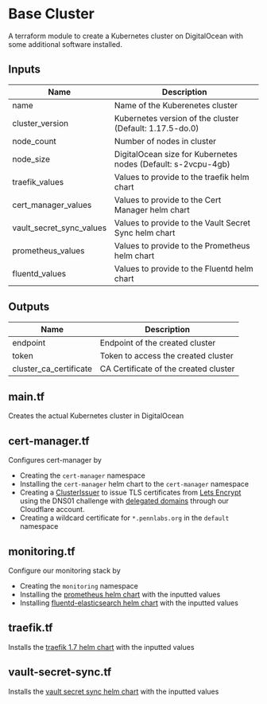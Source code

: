 # Base Cluster

A terraform module to create a Kubernetes cluster on DigitalOcean with some additional software installed.

## Inputs

| Name                     | Description                                                   |
|--------------------------|---------------------------------------------------------------|
| name                     | Name of the Kuberenetes cluster                               |
| cluster_version          | Kubernetes version of the cluster (Default: 1.17.5-do.0)      |
| node_count               | Number of nodes in cluster                                    |
| node_size                | DigitalOcean size for Kubernetes nodes (Default: s-2vcpu-4gb) |
| traefik_values           | Values to provide to the traefik helm chart                   |
| cert_manager_values      | Values to provide to the Cert Manager helm chart              |
| vault_secret_sync_values | Values to provide to the Vault Secret Sync helm chart         |
| prometheus_values        | Values to provide to the Prometheus helm chart                |
| fluentd_values           | Values to provide to the Fluentd helm chart                   |

## Outputs

| Name                   | Description                           |
|------------------------|---------------------------------------|
| endpoint               | Endpoint of the created cluster       |
| token                  | Token to access the created cluster   |
| cluster_ca_certificate | CA Certificate of the created cluster |

## main.tf

Creates the actual Kubernetes cluster in DigitalOcean

## cert-manager.tf

Configures cert-manager by

* Creating the `cert-manager` namespace
* Installing the `cert-manager` helm chart to the `cert-manager` namespace
* Creating a [ClusterIssuer](https://cert-manager.io/docs/concepts/issuer/) to issue TLS certificates from [Lets Encrypt](https://letsencrypt.org/) using the DNS01 challenge with [delegated domains](https://cert-manager.io/docs/configuration/acme/dns01/#delegated-domains-for-dns01) through our Cloudflare account.
* Creating a wildcard certificate for `*.pennlabs.org` in the `default` namespace

## monitoring.tf

Configure our monitoring stack by

* Creating the `monitoring` namespace
* Installing the [prometheus helm chart](https://github.com/helm/charts/tree/master/stable/prometheus) with the inputted values
* Installing [fluentd-elasticsearch helm chart](https://github.com/kiwigrid/helm-charts/tree/master/charts/fluentd-elasticsearch) with the inputted values

## traefik.tf

Installs the [traefik 1.7 helm chart](https://github.com/helm/charts/tree/master/stable/traefik) with the inputted values

## vault-secret-sync.tf

Installs the [vault secret sync helm chart](https://github.com/pennlabs/vault-secret-sync/) with the inputted values
